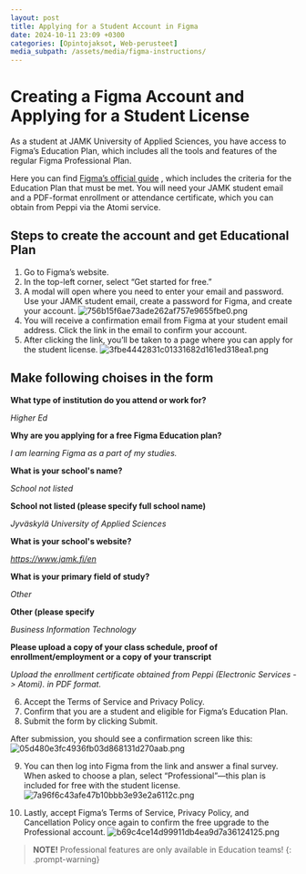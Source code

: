 ```yaml
---
layout: post
title: Applying for a Student Account in Figma
date: 2024-10-11 23:09 +0300
categories: [Opintojaksot, Web-perusteet]
media_subpath: /assets/media/figma-instructions/
---
```


# Creating a Figma Account and Applying for a Student License

As a student at JAMK University of Applied Sciences, you have access to Figma’s Education Plan, which includes all the tools and features of the regular Figma Professional Plan.

Here you can find [Figma’s official guide](https://help.figma.com/hc/en-us/articles/360041061214-Verify-education-status) , which includes the criteria for the Education Plan that must be met. You will need your JAMK student email and a PDF-format enrollment or attendance certificate, which you can obtain from Peppi via the Atomi service.

## Steps to create the account and get Educational Plan

1.	Go to Figma’s website.
2.	In the top-left corner, select “Get started for free.”
3.	A modal will open where you need to enter your email and password. Use your JAMK student email, create a password for Figma, and create your account.
![756b15f6ae73ade262af757e9655fbe0.png](756b15f6ae73ade262af757e9655fbe0.png)
4.	You will receive a confirmation email from Figma at your student email address. Click the link in the email to confirm your account.
5.	After clicking the link, you’ll be taken to a page where you can apply for the student license.
![3fbe4442831c01331682d161ed318ea1.png](3fbe4442831c01331682d161ed318ea1.png)

## Make following choises in the form

**What type of institution do you attend or work for?**

*Higher Ed*

**Why are you applying for a free Figma Education plan?**

_I am learning Figma as a part of my studies._

**What is your school's name?**

_School not listed_

**School not listed (please specify full school name)**

_Jyväskylä University of Applied Sciences_

**What is your school's website?**

_https://www.jamk.fi/en_

**What is your primary field of study?**

_Other_

**Other (please specify**

_Business Information Technology_

**Please upload a copy of your class schedule, proof of enrollment/employment or a copy of your transcript**

_Upload the enrollment certificate obtained from Peppi (Electronic Services -> Atomi). in PDF format._

6.	Accept the Terms of Service and Privacy Policy.
7.	Confirm that you are a student and eligible for Figma’s Education Plan.
8.	Submit the form by clicking Submit.

After submission, you should see a confirmation screen like this:
![05d480e3fc4936fb03d868131d270aab.png](05d480e3fc4936fb03d868131d270aab.png)

9. You can then log into Figma from the link and answer a final survey. When asked to choose a plan, select “Professional”—this plan is included for free with the student license.
![7a96f6c43afe47b10bbb3e93e2a6112c.png](7a96f6c43afe47b10bbb3e93e2a6112c.png)

10. Lastly, accept Figma’s Terms of Service, Privacy Policy, and Cancellation Policy once again to confirm the free upgrade to the Professional account.
![b69c4ce14d99911db4ea9d7a36124125.png](b69c4ce14d99911db4ea9d7a36124125.png)

> **NOTE!**
Professional features are only available in Education teams!
{: .prompt-warning}
